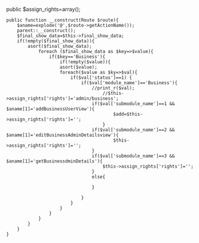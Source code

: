 public $assign_rights=array();

	public function __construct(Route $route){
		$aname=explode('@',$route->getActionName());
		parent::__construct();
		$final_show_data=$this->final_show_data;
		if(!empty($final_show_data)){
			asort($final_show_data);
				foreach ($final_show_data as $key=>$value){
					if($key=='Business'){
						if(!empty($value)){
						asort($value);
						foreach($value as $ky=>$val){
							if($val['status']==1) {
								if($val['module_name']=='Business'){
									//print_r($val);
										//$this->assign_rights['rights']='admin/business';
									if($val['submodule_name']==1 && $aname[1]='addBusinessUserView'){
											$add=$this->assign_rights['rights']='';
										}
									if($val['submodule_name']==2 && $aname[1]='editBusinessAdminDetailsview'){
											$this->assign_rights['rights']='';
									}
									if($val['submodule_name']==3 && $aname[1]='getBusinessdminDetails'){
										$this->assign_rights['rights']='';
									}
									else{
										
									}
									
								}
							}
						}	
					}
				}
			}
		}
	}
